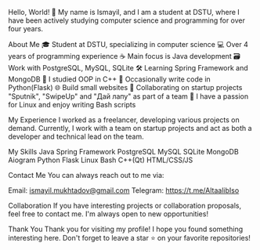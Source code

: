 Hello, World! 👋
My name is Ismayil, and I am a student at DSTU, where I have been actively studying computer science and programming for over four years.

About Me
🎓 Student at DSTU, specializing in computer science
💻 Over 4 years of programming experience
☕ Main focus is Java development
🗃️ Work with PostgreSQL, MySQL, SQLite
🛠️ Learning Spring Framework and MongoDB
🧠 I studied OOP in C++
🐍 Occasionally write code in Python(Flask)
🌐 Build small websites
💼 Collaborating on startup projects "Sputnik", "SwipeUp" and "Дай лапу" as part of a team
🐧 I have a passion for Linux and enjoy writing Bash scripts

My Experience
I worked as a freelancer, developing various projects on demand.
Currently, I work with a team on startup projects and act as both a developer and technical lead on the team.

My Skills
Java
Spring Framework
PostgreSQL
MySQL
SQLite
MongoDB
Aiogram
Python
Flask
Linux
Bash
C++(Qt)
HTML/CSS/JS


Contact Me
You can always reach out to me via:

Email: ismayil.mukhtadov@gmail.com
Telegram: https://t.me/AltaalibIso

Collaboration
If you have interesting projects or collaboration proposals, feel free to contact me. I'm always open to new opportunities!

Thank You
Thank you for visiting my profile! I hope you found something interesting here. Don't forget to leave a star ⭐ on your favorite repositories!
